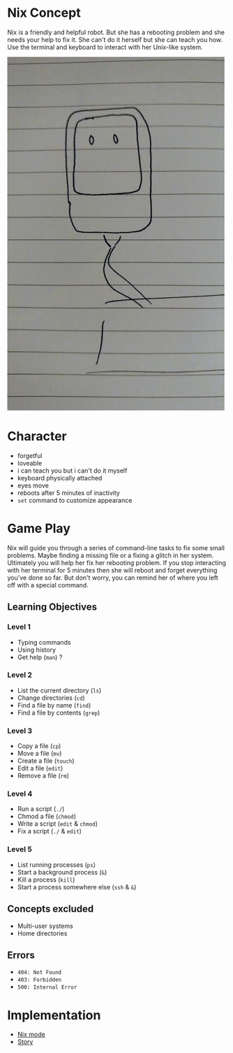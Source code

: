 # Nix Concept

Nix is a friendly and helpful robot.  But she has a rebooting problem and she needs your help to fix it.  She can't do it herself but she can teach you how.  Use the terminal and keyboard to interact with her Unix-like system.

![nix drawing](nix-drawing.jpg)

# Character

* forgetful
* loveable
* i can teach you but i can't do it myself
* keyboard physically attached
* eyes move
* reboots after 5 minutes of inactivity
* `set` command to customize appearance

# Game Play

Nix will guide you through a series of command-line tasks to fix some small problems.  Maybe finding a missing file or a fixing a glitch in her system.  Ultimately you will help her fix her rebooting problem.  If you stop interacting with her terminal for 5 minutes then she will reboot and forget everything you've done so far.  But don't worry, you can remind her of where you left off with a special command.

## Learning Objectives

### Level 1

* Typing commands
* Using history
* Get help (`man`) ?

### Level 2

* List the current directory (`ls`)
* Change directories (`cd`)
* Find a file by name (`find`)
* Find a file by contents (`grep`)

### Level 3

* Copy a file (`cp`)
* Move a file (`mv`)
* Create a file (`touch`)
* Edit a file (`edit`)
* Remove a file (`rm`)

### Level 4

* Run a script (`./`)
* Chmod a file (`chmod`)
* Write a script (`edit` & `chmod`)
* Fix a script (`./` & `edit`)

### Level 5

* List running processes (`ps`)
* Start a background process (`&`)
* Kill a process (`kill`)
* Start a process somewhere else (`ssh` & `&`)

## Concepts excluded

* Multi-user systems
* Home directories

## Errors

* `404: Not Found`
* `403: Forbidden`
* `500: Internal Error`

# Implementation

* [Nix mode](https://github.com/josephburnett/mash-commander/tree/master/src/mash_commander/nix)
* [Story](https://github.com/josephburnett/mash-commander/blob/master/src/mash_commander/nix/story.cljc)
